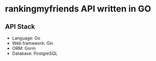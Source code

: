 # rankingmyfriends API written in GO
## API Stack
* Language: Go
* Web framework: Gin
* ORM: Gorm
* Database: PostgreSQL